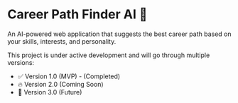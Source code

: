 # Career Path Finder AI 🚀

An AI-powered web application that suggests the best career path based on your skills, interests, and personality.

This project is under active development and will go through multiple versions:

- ✅ Version 1.0 (MVP) - (Completed)
- 🔥 Version 2.0 (Coming Soon)
- 🚀 Version 3.0 (Future)
